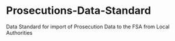 # Prosecutions-Data-Standard
Data Standard for import of Prosecution Data to the FSA from Local Authorities
